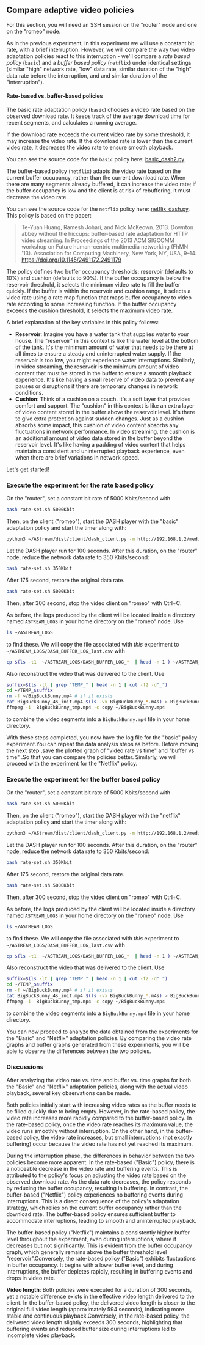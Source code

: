 ## Compare adaptive video policies 

For this section, you will need an SSH session on the "router" node and one on the "romeo" node.

As in the previous experiment, in this experiment we will use a constant bit rate, with a brief interruption. However, we will compare the way two video adaptation policies react to this interruption - we'll compare a *rate based policy* (`basic`) and a *buffer based policy* (`netflix`) under identical settings (similar "high" network rate, "low" data rate, similar duration of the "high" data rate before the interruption, and and similar duration of the "interruption").


#### Rate-based vs. buffer-based policies

The basic rate adaptation policy (`basic`) chooses a video rate based on the observed download rate. It keeps track of the average download time for recent segments, and calculates a running average. 

If the download rate exceeds the current video rate by some threshold, it may increase the video rate. If the download rate is lower than the current video rate, it decreases the video rate to ensure smooth playback. 

You can see the source code for the `basic` policy here:   [basic_dash2.py](../AStream/dist/client/adaptation/basic_dash2.py)

The buffer-based policy (`netflix`) adapts the video rate based on the current buffer occupancy, rather than the current download rate. When there are many segments already buffered, it can increase the video rate; if the buffer occupancy is low and the client is at risk of rebuffering, it must decrease the video rate.

You can see the source code for the `netflix` policy here:   [netflix_dash.py](../AStream/dist/client/adaptation/netflix_dash.py). This policy is based on the paper:

> Te-Yuan Huang, Ramesh Johari, and Nick McKeown. 2013. Downton abbey without the hiccups: buffer-based rate adaptation for HTTP video streaming. In Proceedings of the 2013 ACM SIGCOMM workshop on Future human-centric multimedia networking (FhMN '13). Association for Computing Machinery, New York, NY, USA, 9–14. https://doi.org/10.1145/2491172.2491179

The policy defines two buffer occupancy thresholds: reservoir (defaults to 10%) and cushion (defaults to 90%). If the buffer occupancy is below the reservoir threshold, it selects the minimum video rate to fill the buffer quickly. If the buffer is within the reservoir and cushion range, it selects a video rate using a rate map function that maps buffer occupancy to video rate according to some increasing function. If the buffer occupancy exceeds the cushion threshold, it selects the maximum video rate.

A brief explanation of the key variables in this policy follows:

* **Reservoir**: Imagine you have a water tank that supplies water to your house. The "reservoir" in this context is like the water level at the bottom of the tank. It's the minimum amount of water that needs to be there at all times to ensure a steady and uninterrupted water supply. If the reservoir is too low, you might experience water interruptions. Similarly, in video streaming, the reservoir is the minimum amount of video content that must be stored in the buffer to ensure a smooth playback experience. It's like having a small reserve of video data to prevent any pauses or disruptions if there are temporary changes in network conditions.
* **Cushion**: Think of a cushion on a couch. It's a soft layer that provides comfort and support. The "cushion" in this context is like an extra layer of video content stored in the buffer above the reservoir level. It's there to give extra protection against sudden changes. Just as a cushion absorbs some impact, this cushion of video content absorbs any fluctuations in network performance. In video streaming, the cushion is an additional amount of video data stored in the buffer beyond the reservoir level. It's like having a padding of video content that helps maintain a consistent and uninterrupted playback experience, even when there are brief variations in network speed.


Let's get started!

### Execute the experiment for the rate based policy

On the "router", set a constant bit rate of 5000 Kbits/second with 

```bash
bash rate-set.sh 5000Kbit
```

Then, on the client ("romeo"), start the DASH player with the "basic" adaptation policy and start the timer along with:

```bash
python3 ~/AStream/dist/client/dash_client.py -m http://192.168.1.2/media/BigBuckBunny/4sec/BigBuckBunny_4s.mpd -p 'basic' -d
```

 Let the DASH player run for 100 seconds. After this duration, on the "router" node, reduce the network data rate to 350 Kbits/second:

```bash
bash rate-set.sh 350Kbit
```
After  175 second, restore the original data rate.

```bash
bash rate-set.sh 5000Kbit
```

Then, after 300 second, stop the video client on "romeo" with Ctrl+C.

As before, the logs produced by the client will be located inside a directory named `ASTREAM_LOGS` in your home directory on the "romeo" node. Use 

```bash
ls ~/ASTREAM_LOGS
```

to find these. We will copy the file associated with _this_ experiment to `~/ASTREAM_LOGS/DASH_BUFFER_LOG_last.csv` with


```bash
cp $(ls -t1  ~/ASTREAM_LOGS/DASH_BUFFER_LOG_*  | head -n 1 ) ~/ASTREAM_LOGS/DASH_BUFFER_LOG-last.csv
```

Also reconstruct the video that was delivered to the client. Use

```bash
suffix=$(ls -lt | grep "TEMP_" | head -n 1 | cut -f2 -d"_")
cd ~/TEMP_$suffix
rm -f ~/BigBuckBunny.mp4 # if it exists
cat BigBuckBunny_4s_init.mp4 $(ls -vx BigBuckBunny_*.m4s) > BigBuckBunny_tmp.mp4
ffmpeg -i  BigBuckBunny_tmp.mp4 -c copy ~/BigBuckBunny.mp4
```

to combine the video segments into a `BigBuckBunny.mp4` file in your home directory.


With these steps completed, you now have the log file for the "basic" policy experiment.You can repeat the data analysis steps as before.
Before moving the next step ,save the plotted graph of "video rate vs time" and "buffer vs time" .So that you can compare the policies better.
 Similarly, we will proceed with the experiment for the "Netflix" policy.



### Execute the experiment for the buffer based policy

On the "router", set a constant bit rate of 5000 Kbits/second with 

```bash
bash rate-set.sh 5000Kbit
```

Then, on the client ("romeo"), start the DASH player with the "netflix" adaptation policy and start the timer along with:

```bash
python3 ~/AStream/dist/client/dash_client.py -m http://192.168.1.2/media/BigBuckBunny/4sec/BigBuckBunny_4s.mpd -p 'netflix' -d
```

 Let the DASH player run for 100 seconds. After this duration, on the "router" node, reduce the network data rate to 350 Kbits/second:

```bash
bash rate-set.sh 350Kbit
```
After  175 second, restore the original data rate.

```bash
bash rate-set.sh 5000Kbit
```

Then, after 300 second, stop the video client on "romeo" with Ctrl+C.

As before, the logs produced by the client will be located inside a directory named `ASTREAM_LOGS` in your home directory on the "romeo" node. Use 

```bash
ls ~/ASTREAM_LOGS
```

to find these. We will copy the file associated with _this_ experiment to `~/ASTREAM_LOGS/DASH_BUFFER_LOG_last.csv` with


```bash
cp $(ls -t1  ~/ASTREAM_LOGS/DASH_BUFFER_LOG_*  | head -n 1 ) ~/ASTREAM_LOGS/DASH_BUFFER_LOG-last.csv
```

Also reconstruct the video that was delivered to the client. Use

```bash
suffix=$(ls -lt | grep "TEMP_" | head -n 1 | cut -f2 -d"_")
cd ~/TEMP_$suffix
rm -f ~/BigBuckBunny.mp4 # if it exists
cat BigBuckBunny_4s_init.mp4 $(ls -vx BigBuckBunny_*.m4s) > BigBuckBunny_tmp.mp4
ffmpeg -i  BigBuckBunny_tmp.mp4 -c copy ~/BigBuckBunny.mp4
```

to combine the video segments into a `BigBuckBunny.mp4` file in your home directory.


You can now proceed to analyze the data obtained from the experiments for the "Basic" and "Netflix" adaptation policies. By comparing the video rate graphs and buffer graphs generated from these experiments, you will be able to observe the differences between the two policies.


### Discussions

After analyzing the video rate vs. time and buffer vs. time graphs for both the "Basic" and "Netflix" adaptation policies, along with the actual video playback, several key observations can be made.

Both policies initially start with increasing video rates as the buffer needs to be filled quickly due to being empty. However, in the rate-based policy, the video rate increases more rapidly compared to the buffer-based policy. In the rate-based policy, once the video rate reaches its maximum value, the video runs smoothly without interruption. On the other hand, in the buffer-based policy, the video rate increases, but small interruptions (not exactly buffering) occur because the video rate has not yet reached its maximum.

During the interruption phase, the differences in behavior between the two policies become more apparent. In the rate-based ("Basic") policy, there is a noticeable decrease in the video rate and buffering events. This is attributed to the policy's focus on adjusting the video rate based on the observed download rate. As the data rate decreases, the policy responds by reducing the buffer occupancy, resulting in buffering. In contrast, the buffer-based ("Netflix") policy experiences no buffering events during interruptions. This is a direct consequence of the policy's adaptation strategy, which relies on the current buffer occupancy rather than the download rate. The buffer-based policy ensures sufficient buffer to accommodate interruptions, leading to smooth and uninterrupted playback.

The buffer-based policy ("Netflix") maintains a consistently higher buffer level throughout the experiment, even during interruptions, where it decreases but not significantly. This is evident from the buffer occupancy graph, which generally remains above the buffer threshold level "reservoir".Conversely, the rate-based policy ("Basic") exhibits fluctuations in buffer occupancy. It begins with a lower buffer level, and during interruptions, the buffer depletes rapidly, resulting in buffering events and drops in video rate.

**Video length**:
Both policies were executed for a duration of 300 seconds, yet a notable difference exists in the effective video length delivered to the client.
In the buffer-based policy, the delivered video length is closer to the original full video length (approximately 594 seconds), indicating more stable and continuous playback.Conversely, in the rate-based policy, the delivered video length slightly exceeds 300 seconds, highlighting that buffering events and reduced buffer size during interruptions led to incomplete video playback.













